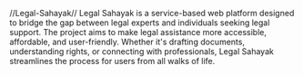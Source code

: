 //Legal-Sahayak//
Legal Sahayak is a service-based web platform designed to bridge the gap between legal experts and individuals seeking legal support. The project aims to make legal assistance more accessible, affordable, and user-friendly. Whether it's drafting documents, understanding rights, or connecting with professionals, Legal Sahayak streamlines the process for users from all walks of life.
